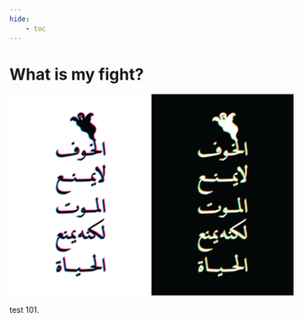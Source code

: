 ```yaml
---
hide:
    - toc
---
```


# What is my fight?

![](https://github.com/help-AY/MDEF/blob/main/docs/project/221009_What-is-your-fight/221004_What%20is%20your%20Fight.png)

test 101.
